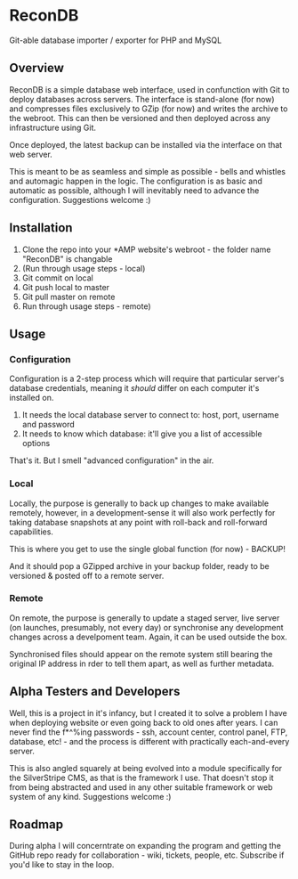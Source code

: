 ReconDB
=======

Git-able database importer / exporter for PHP and MySQL

## Overview

ReconDB is a simple database web interface, used in confunction with Git to deploy databases across servers. The interface is stand-alone (for now) and compresses files exclusively to GZip (for now) and writes the archive to the webroot. This can then be versioned and then deployed across any infrastructure using Git.

Once deployed, the latest backup can be installed via the interface on that web server.

This is meant to be as seamless and simple as possible - bells and whistles and automagic happen in the logic. The configuration is as basic and automatic as possible, although I will inevitably need to advance the configuration. Suggestions welcome :)

## Installation

1. Clone the repo into your *AMP website's webroot - the folder name "ReconDB" is changable
2. (Run through usage steps - local)
3. Git commit on local
4. Git push local to master
5. Git pull master on remote
6. Run through usage steps - remote)

## Usage

### Configuration

Configuration is a 2-step process which will require that particular server's database credentials, meaning it _should_ differ on each computer it's installed on.

1. It needs the local database server to connect to: host, port, username and password
2. It needs to know which database: it'll give you a list of accessible options

That's it.
But I smell "advanced configuration" in the air.

### Local

Locally, the purpose is generally to back up changes to make available remotely, however, in a development-sense it will also work perfectly for taking database snapshots at any point with roll-back and roll-forward capabilities.

This is where you get to use the single global function (for now) - BACKUP!

And it should pop a GZipped archive in your backup folder, ready to be versioned & posted off to a remote server.

### Remote

On remote, the purpose is generally to update a staged server, live server (on launches, presumably, not every day) or synchronise any development changes across a develpoment team. Again, it can be used outside the box.

Synchronised files should appear on the remote system still bearing the original IP address in rder to tell them apart, as well as further metadata.

## Alpha Testers and Developers

Well, this is a project in it's infancy, but I created it to solve a problem I have when deploying website or even going back to old ones after years. I can never find the f*^%ing passwords - ssh, account center, control panel, FTP, database, etc! - and the process is different with practically each-and-every server.

This is also angled squarely at being evolved into a module specifically for the SilverStripe CMS, as that is the framework I use. That doesn't stop it from being abstracted and used in any other suitable framework or web system of any kind. Suggestions welcome :)

## Roadmap

During alpha I will concerntrate on expanding the program and getting the GitHub repo ready for collaboration - wiki, tickets, people, etc. Subscribe if you'd like to stay in the loop.
